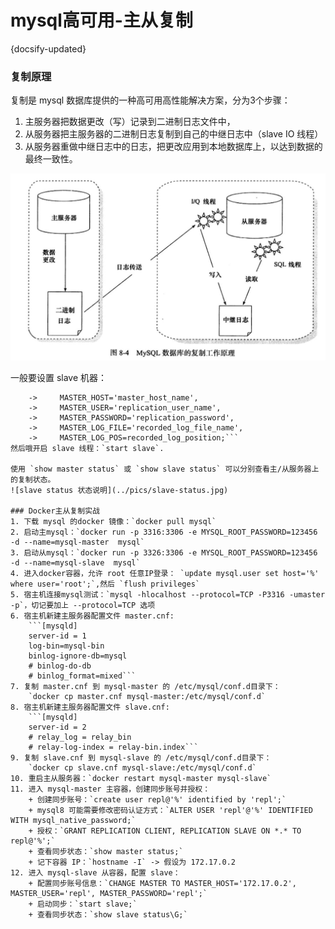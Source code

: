 # mysql高可用-主从复制
{docsify-updated}


### 复制原理
复制是 mysql 数据库提供的一种高可用高性能解决方案，分为3个步骤：
1. 主服务器把数据更改（写）记录到二进制日志文件中，
2. 从服务器把主服务器的二进制日志复制到自己的中继日志中（slave IO 线程）
3. 从服务器重做中继日志中的日志，把更改应用到本地数据库上，以达到数据的最终一致性。

![mysql 复制原理](../../pics/mysql-replacation.jpg)

一般要设置 slave 机器：
```mysql> CHANGE MASTER TO
    ->     MASTER_HOST='master_host_name',
    ->     MASTER_USER='replication_user_name',
    ->     MASTER_PASSWORD='replication_password',
    ->     MASTER_LOG_FILE='recorded_log_file_name',
    ->     MASTER_LOG_POS=recorded_log_position;```
然后哦开启 slave 线程：`start slave`.

使用 `show master status` 或 `show slave status` 可以分别查看主/从服务器上的复制状态。
![slave status 状态说明](../pics/slave-status.jpg)

### Docker主从复制实战
1. 下载 mysql 的docker 镜像：`docker pull mysql`
2. 启动主mysql：`docker run -p 3316:3306 -e MYSQL_ROOT_PASSWORD=123456 -d --name=mysql-master  mysql`
3. 启动从mysql：`docker run -p 3326:3306 -e MYSQL_ROOT_PASSWORD=123456 -d --name=mysql-slave  mysql`
4. 进入docker容器，允许 root 任意IP登录： `update mysql.user set host='%' where user='root';`,然后 `flush privileges`
5. 宿主机连接mysql测试：`mysql -hlocalhost --protocol=TCP -P3316 -umaster -p`，切记要加上 --protocol=TCP 选项
6. 宿主机新建主服务器配置文件 master.cnf:
    ```[mysqld]
    server-id = 1
    log-bin=mysql-bin
    binlog-ignore-db=mysql
    # binlog-do-db
    # binlog_format=mixed```
7. 复制 master.cnf 到 mysql-master 的 /etc/mysql/conf.d目录下：  
    `docker cp master.cnf mysql-master:/etc/mysql/conf.d`
8. 宿主机新建主服务器配置文件 slave.cnf:
    ```[mysqld]
    server-id = 2
    # relay_log = relay_bin
    # relay-log-index = relay-bin.index```
9. 复制 slave.cnf 到 mysql-slave 的 /etc/mysql/conf.d目录下：  
    `docker cp slave.cnf mysql-slave:/etc/mysql/conf.d`
10. 重启主从服务器：`docker restart mysql-master mysql-slave`
11. 进入 mysql-master 主容器，创建同步账号并授权： 
    + 创建同步账号：`create user repl@'%' identified by 'repl';`
    + mysql8 可能需要修改密码认证方式：`ALTER USER 'repl'@'%' IDENTIFIED WITH mysql_native_password;`
    + 授权：`GRANT REPLICATION CLIENT, REPLICATION SLAVE ON *.* TO repl@'%';`
    + 查看同步状态：`show master status;`
    + 记下容器 IP：`hostname -I` -> 假设为 172.17.0.2
12. 进入 mysql-slave 从容器，配置 slave：
    + 配置同步账号信息：`CHANGE MASTER TO MASTER_HOST='172.17.0.2', MASTER_USER='repl', MASTER_PASSWORD='repl';`
    + 启动同步：`start slave;`
    + 查看同步状态：`show slave status\G;`
